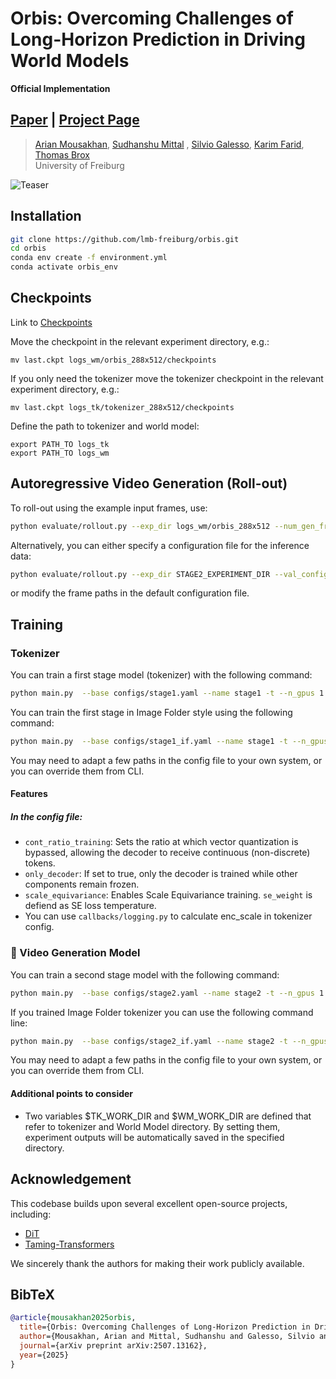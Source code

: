 # Orbis: Overcoming Challenges of Long-Horizon Prediction in Driving World Models
**Official Implementation**
## [Paper](https://arxiv.org/abs/2507.13162) | [Project Page](https://lmb-freiburg.github.io/orbis.github.io/) 

> [Arian Mousakhan](https://lmb.informatik.uni-freiburg.de/people/mousakha/), [Sudhanshu Mittal](https://lmb.informatik.uni-freiburg.de/people/mittal/) , [Silvio Galesso](https://lmb.informatik.uni-freiburg.de/people/galessos/), [Karim Farid](https://lmb.informatik.uni-freiburg.de/people/faridk/), [Thomas Brox](https://lmb.informatik.uni-freiburg.de/people/brox/index.html)
> <br>University of Freiburg<br>


![Teaser](imgs/Rollout.png)



## Installation
```bash
git clone https://github.com/lmb-freiburg/orbis.git
cd orbis
conda env create -f environment.yml
conda activate orbis_env

```

## Checkpoints 
Link to [Checkpoints](https://huggingface.co/lmb-freiburg/Orbis/tree/main)

Move the checkpoint in the relevant experiment directory, e.g.:
```
mv last.ckpt logs_wm/orbis_288x512/checkpoints
```

If you only need the tokenizer move the tokenizer checkpoint in the relevant experiment directory, e.g.:
```
mv last.ckpt logs_tk/tokenizer_288x512/checkpoints
```

Define the path to tokenizer and world model:
```
export PATH_TO logs_tk
export PATH_TO logs_wm
```


## Autoregressive Video Generation (Roll-out)
To roll-out using the example input frames, use:
```bash
python evaluate/rollout.py --exp_dir logs_wm/orbis_288x512 --num_gen_frames 120 --num_steps 30
```

Alternatively, you can either specify a configuration file for the inference data:
```bash
python evaluate/rollout.py --exp_dir STAGE2_EXPERIMENT_DIR --val_config val_config.yaml --num_gen_frames 120 --num_steps 30
```
or modify the frame paths in the default configuration file.

##  Training

### Tokenizer
You can train a first stage model (tokenizer) with the following command:
```bash
python main.py  --base configs/stage1.yaml --name stage1 -t --n_gpus 1 --n_nodes 1
```
You can train the first stage in Image Folder style using the following command:
```bash
python main.py  --base configs/stage1_if.yaml --name stage1 -t --n_gpus 1 --n_nodes 1
```
You may need to adapt a few paths in the config file to your own system, or you can override them from CLI.

#### Features
##### In the config file:

- `cont_ratio_training`: Sets the ratio at which vector quantization is bypassed, allowing the decoder to receive continuous (non-discrete) tokens.
- `only_decoder`: If set to true, only the decoder is trained while other components remain frozen.
- `scale_equivariance`: Enables Scale Equivariance training. `se_weight` is defiend as SE loss temperature. 
- You can use `callbacks/logging.py` to calculate enc_scale in tokenizer config.


### 🔮 Video Generation Model
You can train a second stage model with the following command:
```bash
python main.py  --base configs/stage2.yaml --name stage2 -t --n_gpus 1 --n_nodes 1
```
If you trained Image Folder tokenizer you can use the following command line:
```bash
python main.py  --base configs/stage2_if.yaml --name stage2 -t --n_gpus 1 --n_nodes 1
```
You may need to adapt a few paths in the config file to your own system, or you can override them from CLI.

#### Additional points to consider
- Two variables $TK_WORK_DIR and $WM_WORK_DIR are defined that refer to tokenizer and World Model directory. By setting them, experiment outputs will be automatically saved in the specified directory.

## Acknowledgement
This codebase builds upon several excellent open-source projects, including:
- [DiT](https://github.com/facebookresearch/DiT)
- [Taming-Transformers](https://github.com/CompVis/taming-transformers)

We sincerely thank the authors for making their work publicly available.

## BibTeX
```bibtex
@article{mousakhan2025orbis,
  title={Orbis: Overcoming Challenges of Long-Horizon Prediction in Driving World Models},
  author={Mousakhan, Arian and Mittal, Sudhanshu and Galesso, Silvio and Farid, Karim and Brox, Thomas},
  journal={arXiv preprint arXiv:2507.13162},
  year={2025}
}
```

